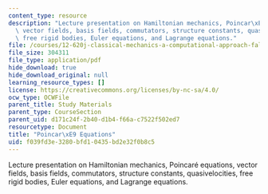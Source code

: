 ```yaml
---
content_type: resource
description: "Lecture presentation on Hamiltonian mechanics, Poincar\xE9 equations,\
  \ vector fields, basis fields, commutators, structure constants, quasivelocities,\
  \ free rigid bodies, Euler equations, and Lagrange equations."
file: /courses/12-620j-classical-mechanics-a-computational-approach-fall-2008/f039fd3e3280bfd10435bd2e32f0b8c5_MIT12_620Jf08_study04.pdf
file_size: 304311
file_type: application/pdf
hide_download: true
hide_download_original: null
learning_resource_types: []
license: https://creativecommons.org/licenses/by-nc-sa/4.0/
ocw_type: OCWFile
parent_title: Study Materials
parent_type: CourseSection
parent_uid: d171c24f-2b40-d1b4-f66a-c7522f502ed7
resourcetype: Document
title: "Poincar\xE9 Equations"
uid: f039fd3e-3280-bfd1-0435-bd2e32f0b8c5
---
```

Lecture presentation on Hamiltonian mechanics, Poincaré equations, vector fields, basis fields, commutators, structure constants, quasivelocities, free rigid bodies, Euler equations, and Lagrange equations.